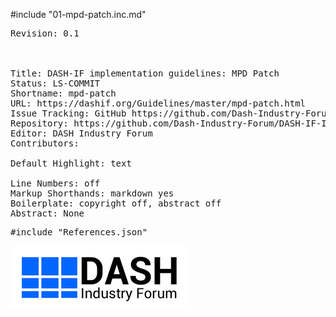 #include "01-mpd-patch.inc.md"

<!-- Document metadata follows. The below sections are used by the document compiler and are not directly visible. -->

<pre class="metadata">
Revision: 0.1

<!-- Feature Tags: Status, Contributors, Last Updated, version, classification (live, DRM, on-demand, Ad Insertion), related features, githubs for issues.-->

Title: DASH-IF implementation guidelines: MPD Patch
Status: LS-COMMIT
Shortname: mpd-patch
URL: https://dashif.org/Guidelines/master/mpd-patch.html
Issue Tracking: GitHub https://github.com/Dash-Industry-Forum/DASH-IF-IOP/issues
Repository: https://github.com/Dash-Industry-Forum/DASH-IF-IOP GitHub
Editor: DASH Industry Forum
Contributors: 

Default Highlight: text
<!-- Enabling line numbers breaks code blocks in PDF! (2018-10-02) -->
Line Numbers: off
Markup Shorthands: markdown yes
Boilerplate: copyright off, abstract off
Abstract: None
</pre>

<!-- Custom bibliography entries go in References.json. Prefer adding your document to SpecRef over maintaining a custom definition. -->
<pre class="biblio">
#include "References.json"
</pre>

<pre boilerplate="logo">
<a href="https://dashif.org/"><img src="Images/DASH-IF.png" /></a>
</pre>
